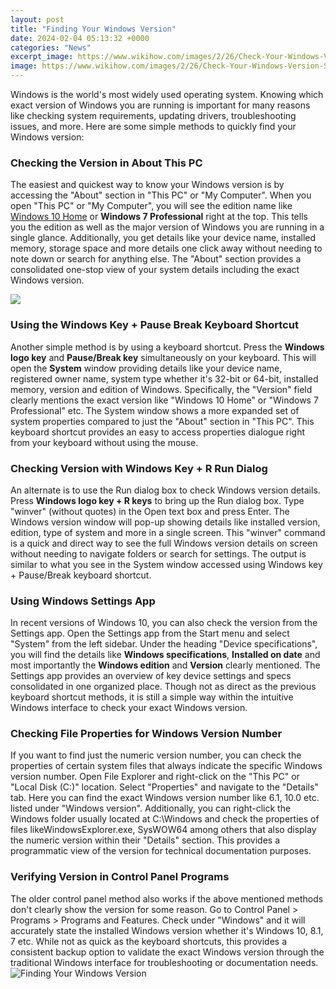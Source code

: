 ```yaml
---
layout: post
title: "Finding Your Windows Version"
date: 2024-02-04 05:13:32 +0000
categories: "News"
excerpt_image: https://www.wikihow.com/images/2/26/Check-Your-Windows-Version-Step-12.jpg
image: https://www.wikihow.com/images/2/26/Check-Your-Windows-Version-Step-12.jpg
---
```


Windows is the world's most widely used operating system. Knowing which exact version of Windows you are running is important for many reasons like checking system requirements, updating drivers, troubleshooting issues, and more. Here are some simple methods to quickly find your Windows version:
### Checking the Version in About This PC 
The easiest and quickest way to know your Windows version is by accessing the "About" section in "This PC" or "My Computer". 
When you open "This PC" or "My Computer", you will see the edition name like [Windows 10 Home](https://fistore.mysenprints.com/collection/abrahams) or **Windows 7 Professional** right at the top. This tells you the edition as well as the major version of Windows you are running in a single glance. 
Additionally, you get details like your device name, installed memory, storage space and more details one click away without needing to note down or search for anything else. The "About" section provides a consolidated one-stop view of your system details including the exact Windows version.

![](https://i1.wp.com/windowsloop.com/wp-content/uploads/2018/05/windows-10-version-number.jpg?fit=1500%2C844&amp;ssl=1)
### Using the Windows Key + Pause Break Keyboard Shortcut
Another simple method is by using a keyboard shortcut. Press the **Windows logo key** and **Pause/Break key** simultaneously on your keyboard. 
This will open the **System** window providing details like your device name, registered owner name, system type whether it's 32-bit or 64-bit, installed memory, version and edition of Windows. Specifically, the "Version" field clearly mentions the exact version like "Windows 10 Home" or "Windows 7 Professional" etc. 
The System window shows a more expanded set of system properties compared to just the "About" section in "This PC". This keyboard shortcut provides an easy to access properties dialogue right from your keyboard without using the mouse.
### Checking Version with Windows Key + R Run Dialog
An alternate is to use the Run dialog box to check Windows version details. Press **Windows logo key + R keys** to bring up the Run dialog box. 
Type "winver" (without quotes) in the Open text box and press Enter. The Windows version window will pop-up showing details like installed version, edition, type of system and more in a single screen. 
This "winver" command is a quick and direct way to see the full Windows version details on screen without needing to navigate folders or search for settings. The output is similar to what you see in the System window accessed using Windows key + Pause/Break keyboard shortcut.
### Using Windows Settings App 
In recent versions of Windows 10, you can also check the version from the Settings app. Open the Settings app from the Start menu and select "System" from the left sidebar.
Under the heading "Device specifications", you will find the details like **Windows specifications**, **Installed on date** and most importantly the **Windows edition** and **Version** clearly mentioned. 
The Settings app provides an overview of key device settings and specs consolidated in one organized place. Though not as direct as the previous keyboard shortcut methods, it is still a simple way within the intuitive Windows interface to check your exact Windows version.
### Checking File Properties for Windows Version Number 
If you want to find just the numeric version number, you can check the properties of certain system files that always indicate the specific Windows version number.
Open File Explorer and right-click on the "This PC" or "Local Disk (C:)" location. Select "Properties" and navigate to the "Details" tab. Here you can find the exact Windows version number like 6.1, 10.0 etc. listed under "Windows version".
Additionally, you can right-click the Windows folder usually located at C:\Windows and check the properties of files likeWindowsExplorer.exe, SysWOW64 among others that also display the numeric version within their "Details" section. This provides a programmatic view of the version for technical documentation purposes.
### Verifying Version in Control Panel Programs
The older control panel method also works if the above mentioned methods don't clearly show the version for some reason. 
Go to Control Panel > Programs > Programs and Features. Check under "Windows" and it will accurately state the installed Windows version whether it's Windows 10, 8.1, 7 etc.
While not as quick as the keyboard shortcuts, this provides a consistent backup option to validate the exact Windows version through the traditional Windows interface for troubleshooting or documentation needs.
![Finding Your Windows Version](https://www.wikihow.com/images/2/26/Check-Your-Windows-Version-Step-12.jpg)